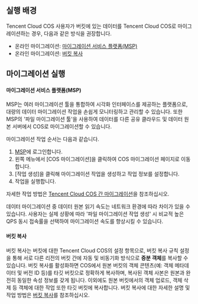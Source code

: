 ## 실행 배경

Tencent Cloud COS 사용자가 버킷에 있는 데이터를 Tencent Cloud COS로 마이그레이션하는 경우, 다음과 같은 방식을 권장합니다.

- 온라인 마이그레이션: [마이그레이션 서비스 플랫폼(MSP)](#msp)
- 온라인 마이그레이션: [버킷 복사](#replication)



## 마이그레이션 실행

<span id="msp">

#### 마이그레이션 서비스 플랫폼(MSP)

MSP는 여러 마이그레이션 툴을 통합하여 시각화 인터페이스를 제공하는 플랫폼으로, 대량의 데이터 마이그레이션 작업을 손쉽게 모니터링하고 관리할 수 있습니다. 또한 MSP의 '파일 마이그레이션 툴'을 사용하여 데이터를 다른 공유 클라우드 및 데이터 원본 서버에서 COS로 마이그레이션할 수 있습니다.

마이그레이션 작업 순서는 다음과 같습니다.

1. [MSP](https://console.cloud.tencent.com/msp)에 로그인합니다.
2. 왼쪽 메뉴에서 [COS 마이그레이션]을 클릭하여 COS 마이그레이션 페이지로 이동합니다.
3. [작업 생성]을 클릭해 마이그레이션 작업을 생성하고 작업 정보를 설정합니다.
4. 작업을 실행합니다.

자세한 작업 방법은 [Tencent Cloud COS 간 마이그레이션](https://intl.cloud.tencent.com/document/product/1036/33184)을 참조하십시오.

데이터 마이그레이션 중 데이터 원본 읽기 속도는 네트워크 환경에 따라 차이가 있을 수 있습니다. 사용자는 실제 상황에 따라 '파일 마이그레이션 작업 생성' 시 비교적 높은 QPS 동시 접속률을 선택하여 마이그레이션 속도를 향상시킬 수 있습니다.

<span id="replication">

#### 버킷 복사

버킷 복사는 버킷에 대한 Tencent Cloud COS의 설정 항목으로, 버킷 복사 규칙 설정을 통해 서로 다른 리전의 버킷 간에 자동 및 비동기화 방식으로 **증분 객체**를 복사할 수 있습니다. 버킷 복사를 활성화하면 COS에서 원본 버킷의 객체 콘텐츠(예: 객체 메타데이터 및 버전 ID 등)를 타깃 버킷으로 정확하게 복사하며, 복사된 객체 사본은 원본과 완전히 동일한 속성 정보를 갖게 됩니다. 이외에도 원본 버킷에서의 객체 업로드, 객체 삭제 등 객체에 대한 작업 또한 타깃 버킷에 복사합니다. 버킷 복사에 대한 자세한 설명 및 작업 방법은 [버킷 복사](https://intl.cloud.tencent.com/document/product/436/19237)를 참조하십시오.


